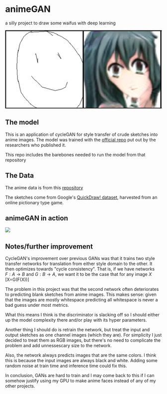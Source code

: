 # animeGAN
a silly project to draw some waifus with deep learning

![](images/example.png)

## The model

This is an application of cycleGAN for style transfer of crude sketches into anime images. The model was trained with the [official
repo](https://github.com/junyanz/pytorch-CycleGAN-and-pix2pix) put out by the researchers who published it.

This repo includes the barebones needed to run the model from that repository

## The Data

The anime data is from this [repository](https://github.com/Mckinsey666/Anime-Face-Dataset)

The sketches come from Google's [QuickDraw! dataset](https://storage.cloud.google.com/quickdraw_dataset/full/simplified/), harvested from an online pictionary type game.

## animeGAN in action

![](demo.gif)

## Notes/further improvement
CycleGAN's improvement over previous GANs was that it trains two style transfer networks for translation from either style domain
to the other. It then optimizes towards "cycle consistency". That is, if we have networks $F: A \to B$ and $G: B \to A$, we want
it to be the case that for any image $X$
\[X=G(F(X))\]

The problem in this project was that the second network often deteriorates to predicting blank sketches from anime images. This
makes sense: given that the images are mostly whitespace predicting all whitespace is never a bad guess under most metrics.

What this means I think is the discriminator is slacking off so I should either up the model complexity there and/or play with its
hyper parameters.

Another thing I should do is retrain the network, but treat the input and output sketches as one channel images (which they are). For
simplicity I just decided to treat them as RGB images, but there's no need to complicate the problem and add unnessescary size
to the network.

Also, the network always predicts images that are the same colors. I think this is because the input images are always black and white. Adding
some random noise at train time and inference time could fix this.

In conclusion, GANs are hard to train and I may come back to this if I can somehow justify using my GPU to make anime faces instead of any of my other projects.
